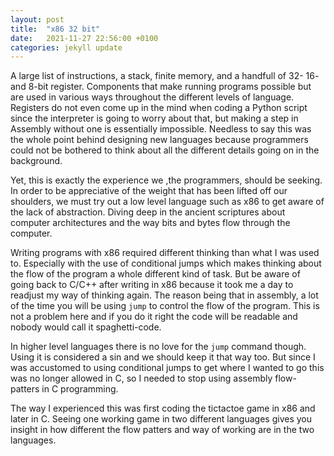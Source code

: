 ```yaml
---
layout: post
title:  "x86 32 bit"
date:   2021-11-27 22:56:00 +0100
categories: jekyll update
---
```


A large list of instructions, a stack, finite memory, and a handfull of 32- 16- and 8-bit register. Components that make running programs possible but are used in various ways throughout the different levels of language. Registers do not even come up in the mind when coding a Python script since the interpreter is going to worry about that, but making a step in Assembly without one is essentially impossible. Needless to say this was the whole point behind designing new languages because programmers could not be bothered to think about all the different details going on in the background. 

Yet, this is exactly the experience we ,the programmers, should be seeking. In order to be appreciative of the weight that has been lifted off our shoulders, we must try out a low level language such as x86 to get aware of the lack of abstraction. Diving deep in the ancient scriptures about computer architectures and the way bits and bytes flow through the computer.

Writing programs with x86 required different thinking than what I was used to. Especially with the use of conditional jumps which makes thinking about the flow of the program a whole different kind of task. But be aware of going back to C/C++ after writing in x86 because it took me a day to readjust my way of thinking again. The reason being that in assembly, a lot of the time you will be using `jump` to control the flow of the program. This is not a problem here and if you do it right the code will be readable and nobody would call it spaghetti-code. 

In higher level languages there is no love for the `jump` command though. Using it is considered a sin and we should keep it that way too. But since I was accustomed to using conditional jumps to get where I wanted to go this was no longer allowed in C, so I needed to stop using assembly flow-patters in C programming.

The way I experienced this was first coding the tictactoe game in x86 and later in C. Seeing one working game in two different languages gives you insight in how different the flow patters and way of working are in the two languages.